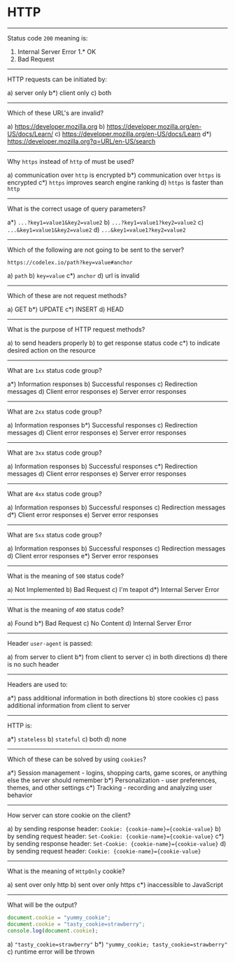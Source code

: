 # HTTP

---
Status code `200` meaning is:

1. Internal Server Error
1.* OK
1. Bad Request

---
HTTP requests can be initiated by:

a) server only
b*) client only
c) both

---
Which of these URL's are invalid?

a) https://developer.mozilla.org
b) https://developer.mozilla.org/en-US/docs/Learn/
c) https://developer.mozilla.org/en-US/docs/Learn
d*) https://developer.mozilla.org?q=URL/en-US/search

---
Why `https` instead of `http` of must be used?

a) communication over `http` is encrypted
b*) communication over `https` is encrypted
c*) `https` improves search engine ranking
d) `https` is faster than `http`

---
What is the correct usage of query parameters?

a*) `...?key1=value1&key2=value2`
b) `...?key1=value1?key2=value2`
c) `...&key1=value1&key2=value2`
d) `...&key1=value1?key2=value2`

---
Which of the following are not going to be sent to the server?

`https://codelex.io/path?key=value#anchor`

a) `path`
b) `key=value`
c*) `anchor`
d) url is invalid

---
Which of these are not request methods?

a) GET
b*) UPDATE
c*) INSERT
d) HEAD

---
What is the purpose of HTTP request methods?

a) to send headers properly
b) to get response status code
c*) to indicate desired action on the resource

---
What are `1xx` status code group?

a*) Information responses
b) Successful responses
c) Redirection messages
d) Client error responses
e) Server error responses

---
What are `2xx` status code group?

a) Information responses
b*) Successful responses
c) Redirection messages
d) Client error responses
e) Server error responses

---
What are `3xx` status code group?

a) Information responses
b) Successful responses
c*) Redirection messages
d) Client error responses
e) Server error responses

---
What are `4xx` status code group?

a) Information responses
b) Successful responses
c) Redirection messages
d*) Client error responses
e) Server error responses

---
What are `5xx` status code group?

a) Information responses
b) Successful responses
c) Redirection messages
d) Client error responses
e*) Server error responses

---
What is the meaning of `500` status code?

a) Not Implemented
b) Bad Request
c) I'm teapot
d*) Internal Server Error

---
What is the meaning of `400` status code?

a) Found
b*) Bad Request
c) No Content
d) Internal Server Error

---
Header `user-agent` is passed:

a) from server to client
b*) from client to server
c) in both directions
d) there is no such header

---
Headers are used to:

a*) pass additional information in both directions
b) store cookies
c) pass additional information from client to server

---
HTTP is:

a*) `stateless`
b) `stateful`
c) both
d) none

---
Which of these can be solved by using `cookies`?

a*) Session management - logins, shopping carts, game scores, or anything else the server should remember
b*) Personalization - user preferences, themes, and other settings
c*) Tracking - recording and analyzing user behavior

---
How server can store cookie on the client?

a) by sending response header: `Cookie: {cookie-name}={cookie-value}`
b) by sending request header: `Set-Cookie: {cookie-name}={cookie-value}`
c*) by sending response header: `Set-Cookie: {cookie-name}={cookie-value}`
d) by sending request header: `Cookie: {cookie-name}={cookie-value}`

---
What is the meaning of `HttpOnly` cookie?

a) sent over only http
b) sent over only https
c*) inaccessible to JavaScript

---
What will be the output?

```javascript
document.cookie = "yummy_cookie"; 
document.cookie = "tasty_cookie=strawberry"; 
console.log(document.cookie);
```

a) `"tasty_cookie=strawberry"`
b*) `"yummy_cookie; tasty_cookie=strawberry"`
c) runtime error will be thrown
